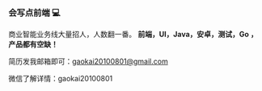 <!--
**FrankKai/FrankKai** is a ✨ _special_ ✨ repository because its `README.md` (this file) appears on your GitHub profile.

Here are some ideas to get you started:

- 🔭 I’m currently working on ...
- 🌱 I’m currently learning ...
- 👯 I’m looking to collaborate on ...
- 🤔 I’m looking for help with ...
- 💬 Ask me about ...
- 📫 How to reach me: ...
- 😄 Pronouns: ...
- ⚡ Fun fact: ...
-->

### 会写点前端 💻


商业智能业务线大量招人，人数翻一番。
**前端，UI，Java，安卓，测试，Go ，产品都有空缺！**

简历发我邮箱即可：gaokai20100801@gmail.com 

微信了解详情：gaokai20100801
